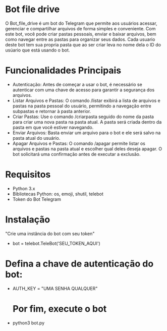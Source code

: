 # Bot file drive
O Bot_file_drive
é um bot do Telegram que permite aos usuários acessar, gerenciar e compartilhar arquivos de forma simples e conveniente. Com este bot, você pode criar pastas pessoais, enviar e baixar arquivos, bem como navegar entre as pastas para organizar seus dados. Cada usuario deste bot tem sua propria pasta que ao ser criar leva no nome dela o ID do usúario que está usando o bot.

# Funcionalidades Principais
* Autenticação: Antes de começar a usar o bot, é necessário se autenticar com uma chave de acesso para garantir a segurança dos arquivos.
* Listar Arquivos e Pastas: O comando /listar exibirá a lista de arquivos e pastas na pasta pessoal do usuário, permitindo a navegação entre subpastas e retornar à pasta anterior.
* Criar Pastas: Use o comando /criarpasta seguido do nome da pasta para criar uma nova pasta na pasta atual. A pasta será criada dentro da pasta em que você estiver navegando.
* Enviar Arquivos: Basta enviar um arquivo para o bot e ele será salvo na pasta atual do usuário.
* Apagar Arquivos e Pastas: O comando /apagar permite listar os arquivos e pastas na pasta atual e escolher qual deles deseja apagar. O bot solicitará uma confirmação antes de executar a exclusão.

# Requisitos
* Python 3.x
* Bibliotecas Python: os, emoji, shutil, telebot
* Token do Bot Telegram

# Instalação
"Crie uma instância do bot com seu token"
* bot = telebot.TeleBot('SEU_TOKEN_AQUI')
  
# Defina a chave de autenticação do bot:
* AUTH_KEY = "UMA SENHA QUALQUER"

  # Por fim, execute o bot
* python3 bot.py
